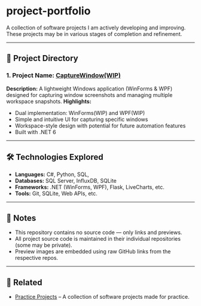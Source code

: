 # project-portfolio
A collection of software projects I am actively developing and improving. These projects may be in various stages of completion and refinement.

---


## 📂 Project Directory

### 1. Project Name: [CaptureWindow(WIP)](https://github.com/emman-j/CaptureWindow)  
**Description:** A lightweight Windows application (WinForms & WPF) designed for capturing window screenshots and managing multiple workspace snapshots. 
**Highlights:**  
- Dual implementation: WinForms(WIP) and WPF(WIP)  
- Simple and intuitive UI for capturing specific windows  
- Workspace-style design with potential for future automation features  
- Built with .NET 6  


---

## 🛠️ Technologies Explored

- **Languages:** C#, Python, SQL,
- **Databases:** SQL Server, InfluxDB, SQLite
- **Frameworks:** .NET (WinForms, WPF), Flask, LiveCharts, etc.
- **Tools:** Git, SQLite, Web APIs, etc.

---

## 🔖 Notes

- This repository contains no source code — only links and previews.
- All project source code is maintained in their individual repositories (some may be private).
- Preview images are embedded using raw GitHub links from the respective repos.

---

## 📌 Related

- [Practice Projects](https://github.com/emman-j/practice-projects-collection) – A collection of software projects made for practice.
